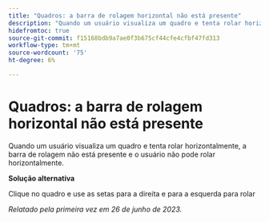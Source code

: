 ```yaml
---
title: "Quadros: a barra de rolagem horizontal não está presente"
description: "Quando um usuário visualiza um quadro e tenta rolar horizontalmente, a barra de rolagem não está presente e o usuário não pode rolar horizontalmente."
hidefromtoc: true
source-git-commit: f15168bdb9a7ae0f3b675cf44cfe4cfbf47fd313
workflow-type: tm+mt
source-wordcount: '75'
ht-degree: 6%

---
```



# Quadros: a barra de rolagem horizontal não está presente

Quando um usuário visualiza um quadro e tenta rolar horizontalmente, a barra de rolagem não está presente e o usuário não pode rolar horizontalmente.

**Solução alternativa**

Clique no quadro e use as setas para a direita e para a esquerda para rolar

_Relatado pela primeira vez em 26 de junho de 2023._

